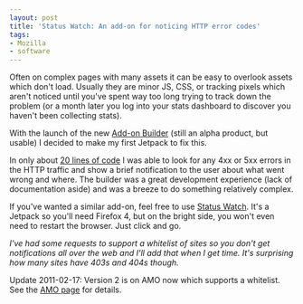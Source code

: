 ```yaml
---
layout: post
title: 'Status Watch: An add-on for noticing HTTP error codes'
tags:
- Mozilla
- software
---
```

<p>Often on complex pages with many assets it can be easy to overlook assets which don't load.  Usually they are minor JS, CSS, or tracking pixels which aren't noticed until you've spent way too long trying to track down the problem (or a month later you log into your stats dashboard to discover you haven't been collecting stats).</p>
<p>With the launch of the new <a href="https://builder.addons.mozilla.org">Add-on Builder</a> (still an alpha product, but usable) I decided to make my first Jetpack to fix this.</p>
<p>In only about <a href="https://builder.addons.mozilla.org/addon/1000273/latest/">20 lines of code</a> I was able to look for any 4xx or 5xx errors in the HTTP traffic and show a brief notification to the user about what went wrong and where.  The builder was a great development experience (lack of documentation aside) and was a breeze to do something relatively complex.</p>
<p>If you've wanted a similar add-on, feel free to use <a href="https://addons.mozilla.org/en-US/firefox/addon/status-watch/">Status Watch</a>.  It's a Jetpack so you'll need Firefox 4, but on the bright side, you won't even need to restart the browser.  Just click and go.</p>
<p><em>I've had some requests to support a whitelist of sites so you don't get notifications all over the web and I'll add that when I get time.  It's surprising how many sites have 403s and 404s though.</em></p>
<p>Update 2011-02-17:  Version 2 is on AMO now which supports a whitelist.  See the <a href="https://addons.mozilla.org/en-US/firefox/addon/status-watch/">AMO page</a> for details.</p>
